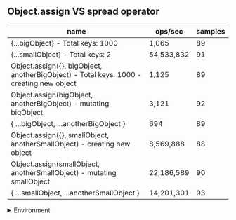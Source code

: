 ## Object.assign VS spread operator

|name|ops/sec|samples|
|-|-|-|
|{...bigObject} - Total keys: 1000|1,065|89|
|{...smallObject} - Total keys: 2|54,533,832|91|
|Object.assign({}, bigObject, anotherBigObject) - Total keys: 1000 - creating new object|1,125|89|
|Object.assign(bigObject, anotherBigObject) - mutating bigObject|3,121|92|
|{ ...bigObject, ...anotherBigObject }|694|89|
|Object.assign({}, smallObject, anotherSmallObject) - creating new object|8,569,888|88|
|Object.assign(smallObject, anotherSmallObject) - mutating smallObject|22,186,589|90|
|{ ...smallObject, ...anotherSmallObject }|14,201,301|93|


<details>
<summary>Environment</summary>

* __Machine:__ linux x64 | 2 vCPUs | 6.8GB Mem
* __Run:__ Tue Oct 24 2023 17:40:44 GMT+0000 (Coordinated Universal Time)
</details>

<!--
{"environment":{"platform":"linux","arch":"x64","cpus":2,"totalMemory":6.759742736816406},"benchmarks":[{"name":"{...bigObject} - Total keys: 1000","opsSec":1065.0988877629966,"samples":2},{"name":"{...smallObject} - Total keys: 2","opsSec":54533831.97962411,"samples":5},{"name":"Object.assign({}, bigObject, anotherBigObject) - Total keys: 1000 - creating new object","opsSec":1125.363231356152,"samples":2},{"name":"Object.assign(bigObject, anotherBigObject) - mutating bigObject","opsSec":3121.20413553651,"samples":3},{"name":"{ ...bigObject, ...anotherBigObject }","opsSec":693.5121625160609,"samples":2},{"name":"Object.assign({}, smallObject, anotherSmallObject) - creating new object","opsSec":8569887.808980845,"samples":4},{"name":"Object.assign(smallObject, anotherSmallObject) - mutating smallObject","opsSec":22186589.032120686,"samples":4},{"name":"{ ...smallObject, ...anotherSmallObject }","opsSec":14201300.85564754,"samples":4}]}-->
